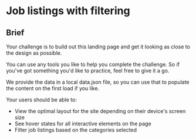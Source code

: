 <h1>Job listings with filtering</h1>
 
<h2>Brief</h2>

Your challenge is to build out this landing page and get it looking as close to the design as possible.

You can use any tools you like to help you complete the challenge. So if you've got something you'd like to practice, feel free to give it a go.

We provide the data in a local data.json file, so you can use that to populate the content on the first load if you like.

Your users should be able to:

<ul>
<li>View the optimal layout for the site depending on their device's screen size</li>
<li>See hover states for all interactive elements on the page</li>
<li>Filter job listings based on the categories selected</li>
</ul>
